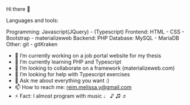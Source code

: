 Hi there 👋

Languages and tools:

Programming: Javascript(JQuery) - (Typescript)
Frontend: HTML - CSS - Bootstrap - materializeweb
Backend: PHP
Database: MySQL - MariaDB
Other: git - gitKraken


- 🔭 I’m currently working on a job portal website for my thesis
- 🌱 I’m currently learning PHP and Typescript
- 👯 I’m looking to collaborate on a framework (materializeweb.com)
- 🤔 I’m looking for help with Typescript exercises
- 💬 Ask me about everything you want :)
- 📫 How to reach me: reim.melissa.y@gmail.com
- ⚡ Fact: I almost program with music ♩ ♪ ♫ ♬

